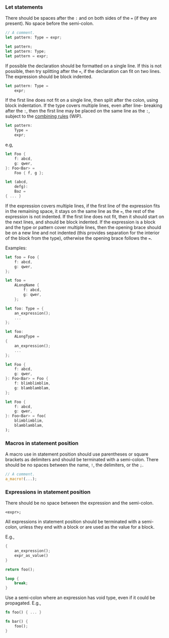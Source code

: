### Let statements

There should be spaces after the `:` and on both sides of the `=` (if they are
present). No space before the semi-colon.

```rust
// A comment.
let pattern: Type = expr;

let pattern;
let pattern: Type;
let pattern = expr;
```

If possible the declaration should be formatted on a single line. If this is not
possible, then try splitting after the `=`, if the declaration can fit on two
lines. The expression should be block indented.

```rust
let pattern: Type =
    expr;
```

If the first line does not fit on a single line, then split after the colon,
using block indentation. If the type covers multiple lines, even after line-
breaking after the `:`, then the first line may be placed on the same line as
the `:`, subject to the [combining rules](https://github.com/rust-lang-nursery/fmt-rfcs/issues/61) (WIP).


```rust
let pattern:
    Type =
    expr;
```

e.g,

```rust
let Foo {
    f: abcd,
    g: qwer,
}: Foo<Bar> =
    Foo { f, g };

let (abcd,
    defg):
    Baz =
{ ... }
```

If the expression covers multiple lines, if the first line of the expression
fits in the remaining space, it stays on the same line as the `=`, the rest of the
expression is not indented. If the first line does not fit, then it should start
on the next lines, and should be block indented. If the expression is a block
and the type or pattern cover multiple lines, then the opening brace should be
on a new line and not indented (this provides separation for the interior of the
block from the type), otherwise the opening brace follows the `=`.

Examples:

```rust
let foo = Foo {
    f: abcd,
    g: qwer,
};

let foo =
    ALongName {
        f: abcd,
        g: qwer,
    };

let foo: Type = {
    an_expression();
    ...
};

let foo:
    ALongType =
{
    an_expression();
    ...
};

let Foo {
    f: abcd,
    g: qwer,
}: Foo<Bar> = Foo {
    f: blimblimblim,
    g: blamblamblam,
};

let Foo {
    f: abcd,
    g: qwer,
}: Foo<Bar> = foo(
    blimblimblim,
    blamblamblam,
);
```


### Macros in statement position

A macro use in statement position should use parentheses or square brackets as
delimiters and should be terminated with a semi-colon. There should be no spaces
between the name, `!`, the delimiters, or the `;`.

```rust
// A comment.
a_macro!(...);
```


### Expressions in statement position

There should be no space between the expression and the semi-colon.

```
<expr>;
```

All expressions in statement position should be terminated with a semi-colon,
unless they end with a block or are used as the value for a block.

E.g.,

```rust
{
    an_expression();
    expr_as_value()
}

return foo();

loop {
    break;
}
```

Use a semi-colon where an expression has void type, even if it could be
propagated. E.g.,

```rust
fn foo() { ... }

fn bar() {
    foo();
}
```
